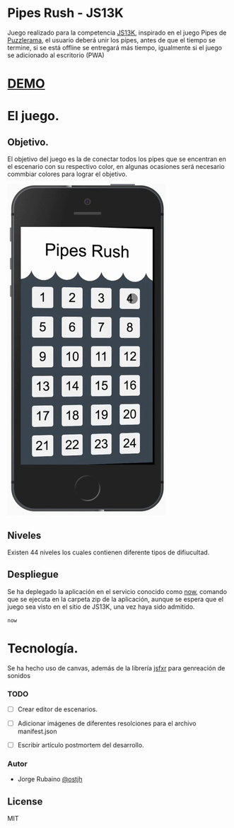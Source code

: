 # Pipes Rush - JS13K

Juego realizado para la competencia [JS13K], inspirado en el juego Pipes de [Puzzlerama], el usuario deberá unir los pipes, antes de que el tiempo se termine, si se está offline se entregará más tiempo, igualmente si el juego se adicionado al escritorio (PWA)

# [DEMO]

# El juego.

## Objetivo.

El objetivo del juego es la de conectar todos los pipes que se encentran en el escenario con su respectivo color, en algunas ocasiones será necesario commbiar colores para lograr el objetivo.

![image](https://github.com/Jorger/PipesRush_JS13k/blob/master/pipes.gif?raw=true)

## Niveles

Existen 44 niveles los cuales contienen diferente tipos de difiucultad.

## Despliegue

Se ha deplegado la aplicación en el servicio conocido como [now], comando que se ejecuta en la carpeta zip de la aplicación, aunque se espera que el juego sea visto en el sitio de JS13K, una vez haya sido admitido.

```
now
```

# Tecnología.

Se ha hecho uso de canvas, además de la librería [jsfxr] para genreación de sonidos

### TODO

- [ ] Crear editor de escenarios.
- [ ] Adicionar imágenes de diferentes resolciones para el archivo manifest.json
- [ ] Escribir artículo postmortem del desarrollo.


### Autor
* Jorge Rubaino [@ostjh]

License
----
MIT

[@ostjh]:https://twitter.com/ostjh
[JS13K]:https://js13kgames.com/
[Puzzlerama]:https://play.google.com/store/apps/details?id=com.leodesol.games.puzzlecollection&hl=es_419
[DEMO]:https://pipes-rush-js13k.now.sh
[jsfxr]:https://github.com/mneubrand/jsfxr
[now]:https://zeit.co/now

